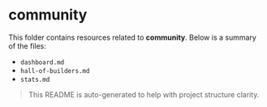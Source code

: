 # community

This folder contains resources related to **community**. Below is a summary of the files:

- `dashboard.md`
- `hall-of-builders.md`
- `stats.md`

> This README is auto-generated to help with project structure clarity.
